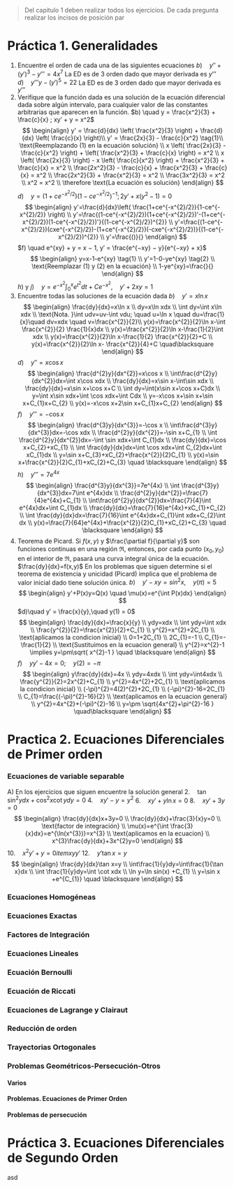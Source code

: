 > Del capitulo 1 deben realizar todos los ejercicios. De cada pregunta realizar los incisos de posición par
# Práctica 1. Generalidades
1. Encuentre el orden de cada una de las siguientes ecuaciones 
	$b)\quad y′′ + (y′)^3 − y′′′ = 4x^7$
		La ED es de 3 orden dado que mayor derivada es $y'''$ 
	$d) \quad y′′′y − (y′)^5 = 22$
		La ED es de 3 orden dado que mayor derivada es $y'''$ 
2. Verifique que la función dada es una solución de la ecuación diferencial dada sobre algún intervalo, para cualquier valor de las constantes arbitrarias que aparecen en la función.
	$b) \quad y = \frac{x^2}{3} + \frac{c}{x} ; xy′ + y = x^2$	
		$$
		\begin{align}
		y' = \frac{d}{dx} \left( \frac{x^2}{3} \right) + \frac{d}{dx} \left( \frac{c}{x} \right)\\
		y' = \frac{2x}{3} - \frac{c}{x^2} \tag{1}\\
        \text{Reemplazando (1) en la ecuación solución} \\
        x \left( \frac{2x}{3} - \frac{c}{x^2} \right) + \left( \frac{x^2}{3} + \frac{c}{x} \right) = x^2 \\
        x \left( \frac{2x}{3} \right) - x \left( \frac{c}{x^2} \right) + \frac{x^2}{3} + \frac{c}{x} = x^2 \\
		\frac{2x^2}{3} - \frac{c}{x} + \frac{x^2}{3} + \frac{c}{x} = x^2 \\
		\frac{2x^2}{3} + \frac{x^2}{3} = x^2 \\
		\frac{3x^2}{3} = x^2 \\
		x^2 = x^2 \\
		\therefore \text{La ecuación es solución}
        \end{align}
		$$
	$d) \quad y = (1 + ce^{−x^2/2})(1 − ce^{−x^2/2})^{−1}; 2y′ + x(y^2 − 1) = 0$
	$$
	\begin{align}
y'=\frac{d}{dx}\left( \frac{1+ce^{-x^{2}/2}}{1-ce^{-x^{2}/2}} \right) \\
y'=\frac{(1-ce^{-x^{2}/2})(1+ce^{-x^{2}/2})'-(1+ce^{-x^{2}/2})(1-ce^{-x^{2}/2})'}{(1-ce^{-x^{2}/2})^{2}} \\
y'=\frac{(1-ce^{-x^{2}/2})(cxe^{-x^{2}/2})-(1+ce^{-x^{2}/2})(-cxe^{-x^{2}/2})}{(1-ce^{-x^{2}/2})^{2}} \\
y'=\frac{()}{}
\end{align}
	$$
	$f) \quad e^{xy} + y = x − 1, y′ = \frac{e^{−xy} − y}{e^{−xy} + x}$
	$$
	\begin{align}
y=x-1-e^{xy} \tag{1} \\
y'=1-0-ye^{xy} \tag{2} \\
\text{Reemplazar (1) y (2) en la ecuación} \\
1-ye^{xy}=\frac{}{}
\end{align}
	$$
	$h)\text{ y }j) \quad y = e^{−x^{2}} \int_{0}^{x} e^{t^{2}}dt + Ce^{−x^{2}},\quad y′ + 2xy = 1$
3. Encuentre todas las soluciones de la ecuación dada
	$b) \quad y'=x\ln x$
	$$
\begin{align}
\frac{dy}{dx}=x\ln x \\
dy=x\ln xdx \\
\int dy=\int x\ln xdx \\
\text{Nota. }\int udv=uv-\int vdu; \quad u=\ln x \quad du=\frac{1}{x}\quad dv=xdx \quad v=\frac{x^{2}}{2}\\
y(x)=\frac{x^{2}}{2}\ln x-\int \frac{x^{2}}{2} \frac{1}{x}dx \\
y(x)=\frac{x^{2}}{2}\ln x-\frac{1}{2}\int xdx \\
y(x)=\frac{x^{2}}{2}\ln x-\frac{1}{2} \frac{x^{2}}{2}+C \\
y(x)=\frac{x^{2}}{2}\ln x- \frac{x^{2}}{4}+C \quad\blacksquare
\end{align}
$$
	$d) \quad y''=x\cos x$
	$$
	\begin{align}
\frac{d^{2}y}{dx^{2}}=x\cos x \\
\int\frac{d^{2}y}{dx^{2}}dx=\int x\cos xdx \\
\frac{dy}{dx}=x\sin x-\int\sin xdx \\
\frac{dy}{dx}=x\sin x+\cos x+C \\
\int dy=\int(x\sin x+\cos x+C)dx \\
y=\int x\sin xdx+\int \cos xdx+\int Cdx \\
y=-x\cos x+\sin x+\sin x+C_{1}x+C_{2} \\
y(x)=-x\cos x+2\sin x+C_{1}x+C_{2}
\end{align}
$$
	$f) \quad y''' = -\cos x$
	$$
\begin{align}
\frac{d^{3}y}{dx^{3}}=-\cos x \\
\int\frac{d^{3}y}{dx^{3}}dx=-\cos xdx \\
\frac{d^{2}y}{dx^{2}}=-\sin x+C_{1} \\
\int \frac{d^{2}y}{dx^{2}}dx=-\int \sin xdx+\int C_{1}dx \\
\frac{dy}{dx}=\cos x+C_{2}+xC_{1} \\
\int \frac{dy}{dx}dx=\int \cos xdx+\int C_{2}dx+\int xC_{1}dx \\
y=\sin x+C_{3}+xC_{2}+\frac{x^{2}}{2}C_{1} \\
y(x)=\sin x+\frac{x^{2}}{2}C_{1}+xC_{2}+C_{3} \quad \blacksquare
\end{align}
$$
	$h) \quad y'''= 7e^{4x}$
	$$
\begin{align}
\frac{d^{3}y}{dx^{3}}=7e^{4x} \\
\int \frac{d^{3}y}{dx^{3}}dx=7\int e^{4x}dx \\
\frac{d^{2}y}{dx^{2}}=\frac{7}{4}e^{4x}+C_{1} \\
\int\frac{d^{2}y}{dx^{2}}dx=\frac{7}{4}\int e^{4x}dx+\int C_{1}dx \\
\frac{dy}{dx}=\frac{7}{16}e^{4x}+xC_{1}+C_{2} \\
\int \frac{dy}{dx}dx=\frac{7}{16}\int e^{4x}dx+C_{1}\int xdx+C_{2}\int dx \\
y(x)=\frac{7}{64}e^{4x}+\frac{x^{2}}{2}C_{1}+xC_{2}+C_{3} \quad \blacksquare
\end{align}
$$
1. Teorema de Picard. Si $f (x, y)$ y $\frac{\partial f}{\partial y}$ son funciones continuas en una región ℜ, entonces, por cada punto $(x_{0}, y_{0})$ en el interior de ℜ, pasará una curva integral única de la ecuación. $\frac{dy}{dx}=f(x,y)$ En los problemas que siguen determine si el teorema de existencia y unicidad (Picard) implica que el problema de valor inicial dado tiene solución única.
	$b) \quad y′ − xy = sin^{2} x, \quad y(π) = 5$
	$$
\begin{align}
y'+P(x)y=Q(x) \quad \mu(x)=e^{\int P(x)dx}
\end{align}
$$
	$d)\quad y′ = \frac{x}{y},\quad y(1) = 0$
	$$
\begin{align}
\frac{dy}{dx}=\frac{x}{y} \\
ydy=xdx \\
\int ydy=\int xdx \\
\frac{y^{2}}{2}=\frac{x^{2}}{2}+C_{1} \\
y^{2}=x^{2}+2C_{1} \\
\text{aplicamos la condicion inicial} \\
0=1+2C_{1} \\
2C_{1}=-1 \\
C_{1}=-\frac{1}{2} \\
\text{Sustituimos en la ecuacion general} \\
y^{2}=x^{2}-1 \implies y=\pm\sqrt{ x^{2}-1 } \quad \blacksquare
\end{align}
$$
	$f)\quad yy'-4x=0; \quad y(2)=-\pi$
	$$
\begin{align}
y\frac{dy}{dx}=4x \\
ydy=4xdx \\
\int ydy=\int4xdx \\
\frac{y^{2}}{2}=2x^{2}+C_{1} \\
y^{2}=4x^{2}+2C_{1} \\
\text{aplicamos la condicion inicial} \\
(-\pi)^{2}=4(2)^{2}+2C_{1} \\
(-\pi)^{2}-16=2C_{1} \\
C_{1}=\frac{(-\pi)^{2}-16}{2} \\
\text{aplicamos en la ecuacion general} \\
y^{2}=4x^{2}+(-\pi)^{2}-16 \\
y=\pm \sqrt{4x^{2}+\pi^{2}-16  } \quad\blacksquare
\end{align}
$$
# Practica 2. Ecuaciones Diferenciales de Primer orden
### Ecuaciones de variable separable
A) En los ejercicios que siguen encuentre la solución general
$2.\quad \tan \sin ^{2}ydx+\cos ^{2}x\cot ydy=0$
$4.\quad xy'-y=y^{2}$
$6.\quad xy'+y\ln x=0$
$8.\quad xy'+3y=0$
$$
\begin{align}
\frac{dy}{dx}x+3y=0 \\
\frac{dy}{dx}+\frac{3}{x}y=0 \\
\text{factor de integración} \\
\mu(x)=e^{\int \frac{3}{x}dx}=e^{\ln(x^{3})}=x^{3} \\
\text{aplicamos en la ecuacion} \\
x^{3}\frac{dy}{dx}+3x^{2}y=0
\end{align}
$$
$10.\quad x^{2}y'+y=0itemxyy'$
$12.\quad y'\tan x=y$
$$
\begin{align}
\frac{dy}{dx}\tan x=y \\
\int\frac{1}{y}dy=\int\frac{1}{\tan x}dx \\
\int \frac{1}{y}dy=\int \cot xdx \\
\ln y=\ln sin(x) +C_{1} \\
y=\sin x +e^{C_{1}} \quad \blacksquare
\end{align}
$$
### Ecuaciones Homogéneas
### Ecuaciones Exactas
### Factores de Integración
### Ecuaciones Lineales
### Ecuación Bernoulli
### Ecuación de Riccati

### Ecuaciones de Lagrange y Clairaut
### Reducción de orden

### Trayectorias Ortogonales

### Problemas Geométricos-Persecución-Otros
#### Varios
#### Problemas. Ecuaciones de Primer Orden
#### Problemas de persecución

# Práctica 3. Ecuaciones Diferenciales de Segundo Orden
asd